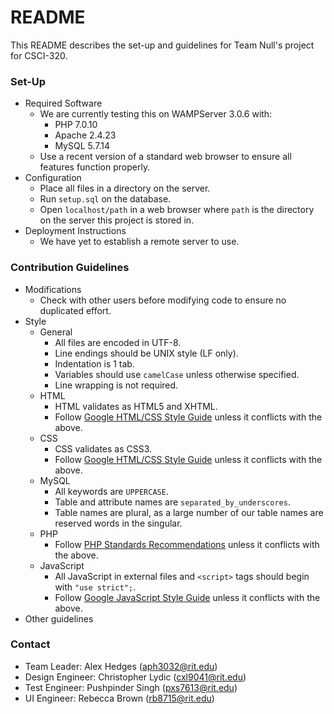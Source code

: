 # README #

This README describes the set-up and guidelines for Team Null's project for CSCI-320.

### Set-Up ###

* Required Software
    * We are currently testing this on WAMPServer 3.0.6 with:
        * PHP 7.0.10
        * Apache 2.4.23
        * MySQL 5.7.14
    * Use a recent version of a standard web browser to ensure all features function properly.
* Configuration
    * Place all files in a directory on the server.
    * Run `setup.sql` on the database.
    * Open `localhost/path` in a web browser where `path` is the directory on the server this project is stored in.
* Deployment Instructions
    * We have yet to establish a remote server to use.

### Contribution Guidelines ###

* Modifications
    * Check with other users before modifying code to ensure no duplicated effort.
* Style
    * General
        * All files are encoded in UTF-8.
		* Line endings should be UNIX style (LF only).
		* Indentation is 1 tab.
		* Variables should use `camelCase` unless otherwise specified.
		* Line wrapping is not required.
    * HTML
        * HTML validates as HTML5 and XHTML.
		* Follow [Google HTML/CSS Style Guide](https://google.github.io/styleguide/htmlcssguide.xml) unless it conflicts with the above.
    * CSS
        * CSS validates as CSS3.
		* Follow [Google HTML/CSS Style Guide](https://google.github.io/styleguide/htmlcssguide.xml) unless it conflicts with the above.
    * MySQL
        * All keywords are `UPPERCASE`.
        * Table and attribute names are `separated_by_underscores`.
		* Table names are plural, as a large number of our table names are reserved words in the singular.
	* PHP
	    * Follow [PHP Standards Recommendations](http://www.php-fig.org/psr/) unless it conflicts with the above.
	* JavaScript
	    * All JavaScript in external files and `<script>` tags should begin with `"use strict";`.
	    * Follow [Google JavaScript Style Guide](https://google.github.io/styleguide/javascriptguide.xml) unless it conflicts with the above.
* Other guidelines

### Contact ###

* Team Leader: Alex Hedges (aph3032@rit.edu)
* Design Engineer: Christopher Lydic (cxl9041@rit.edu)
* Test Engineer: Pushpinder Singh (pxs7613@rit.edu)
* UI Engineer: Rebecca Brown (rb8715@rit.edu)